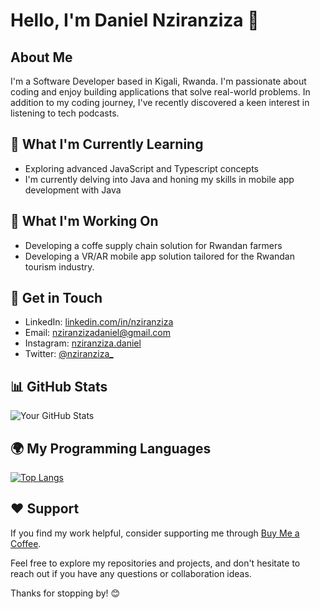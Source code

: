 # Hello, I'm Daniel Nziranziza 👋

## About Me

I'm a Software Developer based in Kigali, Rwanda. I'm passionate about coding and enjoy building applications that solve real-world problems. In addition to my coding journey, I've recently discovered a keen interest in listening to tech podcasts.

## 🌱 What I'm Currently Learning

- Exploring advanced JavaScript and Typescript concepts
- I'm currently delving into Java and honing my skills in mobile app development with Java

## 🔭 What I'm Working On

- Developing a coffe supply chain solution for Rwandan farmers
- Developing a VR/AR mobile app solution tailored for the Rwandan tourism industry.

## 💬 Get in Touch

- LinkedIn: [linkedin.com/in/nziranziza](https://www.linkedin.com/in/nziranziza)
- Email: [nziranzizadaniel@gmail.com](mailto:nziranzizadaniel@gmail.com)
- Instagram: [nziranziza.daniel](https://instagram.com/nziranziza.daniel)
- Twitter: [@nziranziza_](https://twitter.com/nziranziza_)

## 📊 GitHub Stats

![Your GitHub Stats](https://github-readme-stats.vercel.app/api?username=nziranziza&show_icons=true&count_private=true)


## 🌍 My Programming Languages

[![Top Langs](https://github-readme-stats.vercel.app/api/top-langs/?username=nziranziza&layout=compact)](https://github.com/nziranziza)

## ❤️ Support

If you find my work helpful, consider supporting me through [Buy Me a Coffee](https://www.buymeacoffee.com/nziranziza).

Feel free to explore my repositories and projects, and don't hesitate to reach out if you have any questions or collaboration ideas.

Thanks for stopping by! 😊
